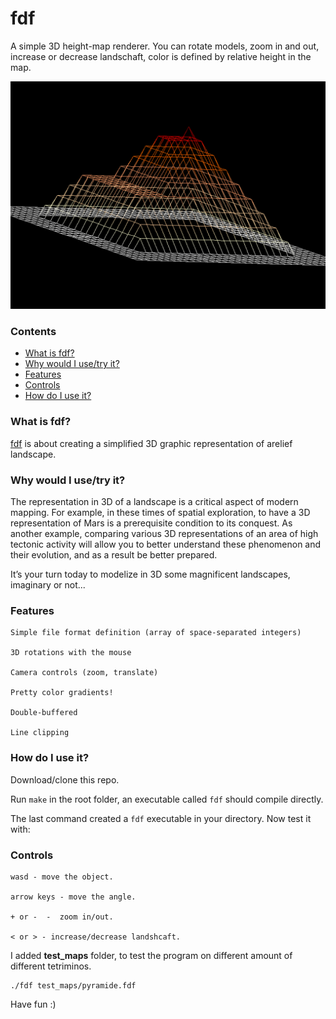 # fdf

A simple 3D height-map renderer. You can rotate models, zoom in and out, increase or decrease landschaft, color is defined by relative height in the map.

![alt text](https://github.com/Aliba777/42-School-Projects/blob/master/fdf/screenshot_fdf.png)

### Contents
* [What is fdf?](#what-is-fdf)
* [Why would I use/try it?](#why-would-i-usetry-it)
* [Features](#features)
* [Controls](#controls)
* [How do I use it?](#how-do-i-use-it)

### What is fdf?

[fdf][1] is about creating a simplified 3D graphic representation of arelief landscape.

### Why would I use/try it?

The representation in 3D of a landscape is a critical aspect of modern mapping. For
example, in these times of spatial exploration, to have a 3D representation of Mars is a
prerequisite condition to its conquest. As another example, comparing various 3D representations
of an area of high tectonic activity will allow you to better understand these
phenomenon and their evolution, and as a result be better prepared.

It’s your turn today to modelize in 3D some magnificent landscapes, imaginary or
not...

### Features
  
 	Simple file format definition (array of space-separated integers)
  
 	3D rotations with the mouse
  
 	Camera controls (zoom, translate)
  
 	Pretty color gradients!
  
  	Double-buffered
  
 	Line clipping

### How do I use it?

Download/clone this repo.

Run `make` in the root folder, an executable called `fdf` should compile directly.

The last command created a `fdf` executable in your directory. Now test it with:

### Controls

	wasd - move the object.
  
  	arrow keys - move the angle.
  
 	+ or -  -  zoom in/out.
  
  	< or > - increase/decrease landshcaft.
  


I added **test_maps** folder, to test the program on different amount of different tetriminos.

	./fdf test_maps/pyramide.fdf

Have fun :)

[1]: https://github.com/Aliba777/42-School-Projects/blob/master/fdf/fdf.en.pdf "fdf PDF"
[2]: http://42.us.org "42 USA"
[14]: https://github.com/Aliba777/42-School-Projects/tree/master/libft
